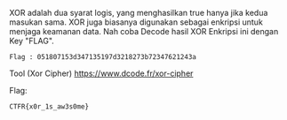 XOR adalah dua syarat logis, yang menghasilkan true hanya jika kedua masukan sama. XOR juga biasanya digunakan sebagai enkripsi untuk menjaga keamanan data. Nah coba Decode hasil XOR Enkripsi ini dengan Key "FLAG".

```
Flag : 051807153d347135197d3218273b72347621243a
```

Tool (Xor Cipher)
https://www.dcode.fr/xor-cipher

Flag:

```
CTFR{x0r_1s_aw3s0me}
```